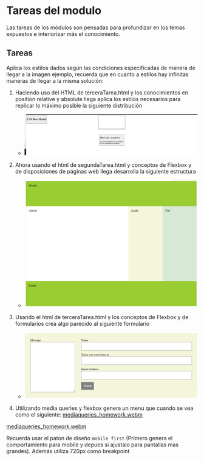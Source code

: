 # Tareas del modulo

Las tareas de los módulos son pensadas para profundizar en los temas expuestos e interiorizar más el conocimiento.

## Tareas

Aplica los estilos dados según las condiciones especificadas de manera de llegar a la imagen ejemplo, recuerda que en cuanto a estilos hay infinitas maneras de llegar a la misma solución:

1. Haciendo uso del HTML de terceraTarea.html y los conocimientos en position relative y absolute llega aplica los estilos necesarios para replicar lo máximo posible la siguiente distribución 

   - ![tarea1](./../resources/homework1.png)

2. Ahora usando el html de segundaTarea.html y conceptos de Flexbox y de disposiciones de páginas web llega desarrolla la siguiente estructura

   - ![tarea2](./../resources/homework2.png)

3. Usando el html de terceraTarea.html y los conceptos de Flexbox y de formularios crea algo parecido al siguiente formulario

   - ![tarea3](./../resources/homework3.png)

4. Utilizando media queries y flexbox genera un menu que cuando se vea como el siguiente:
   [mediaqueries_homework.webm](./../resources/mediaqueries_homework.webm)
   
[mediaqueries_homework.webm](https://github.com/kambcode/FullStack_Javascript_G1_2023_06_26/assets/137812574/ec4e36d3-d37a-4cda-bad7-f868d595f106)


   Recuerda usar el paton de diseño `mobile first` (Primero genera el comportamiento para mobile y depues si ajustalo para pantallas mas grandes). Además utiliza 720px como breakpoint
